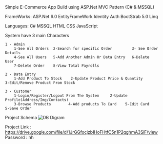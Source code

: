 Simple E-Commerce App Build using ASP.Net MVC Pattern (C# & MSSQL)

FrameWorks:
    ASP.Net 6.0
    EntityFrameWork
    Identity Auth
    BootStrab 5.0
    Linq
    
Languages:
    C#
    MSSQL
    HTML
    CSS
    JavaScript

System have 3 main Characters


    1 - Admin
        1-See All Orders  2-Search for specific Order         3- See Order Details
        4-See All Users   5-Add Another Admin Or Data Entry   6-Delete User
        7-Delete Order    8-View Total Payrolls
        
    2 - Data Entry
        1-Add Product To Stock    2-Update Product Price & Quantity      3-Edit/Remove Product From Stock
        
    3 - Customer 
        1-Login/Register/Logout From The System     2-Update Profile(Address/Img/Contacts)
        3-Browse Products        4-Add products To Card    5-Edit Card      5-Save Order



Project Schema
![DB Digram](https://github.com/user-attachments/assets/8c54fd7e-4883-498e-b3a0-01f9e108db4b)

Project Link : https://drive.google.com/file/d/1JrGGfocjzbIHoFHtfC5n1P2qghmA3SiF/view
Password : hh

    
